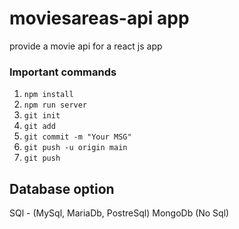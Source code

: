 # moviesareas-api app

provide a movie api for a react  js app

### Important commands

1. `npm install`
2. `npm run server`
3. `git init`
4. `git add`
5. `git commit -m "Your MSG"`
6. `git push -u origin main`
7. `git push`

## Database option

SQl - (MySql, MariaDb, PostreSql)
MongoDb (No Sql) 